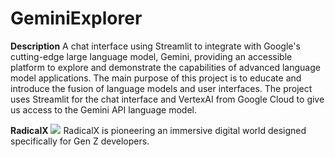 # GeminiExplorer
**Description**
  A chat interface using Streamlit to integrate with Google's cutting-edge large language model, Gemini, providing an accessible platform to explore and demonstrate the capabilities of advanced language model applications. The main purpose of this project is to educate and introduce the fusion of language models and user interfaces. The project uses Streamlit for the chat interface and VertexAI from Google Cloud to give us access to the Gemini API language model.

**RadicalX**
 ![](https://i.imgur.com/1yxvh5u.png)
RadicalX is pioneering an immersive digital world designed specifically for Gen Z developers.
